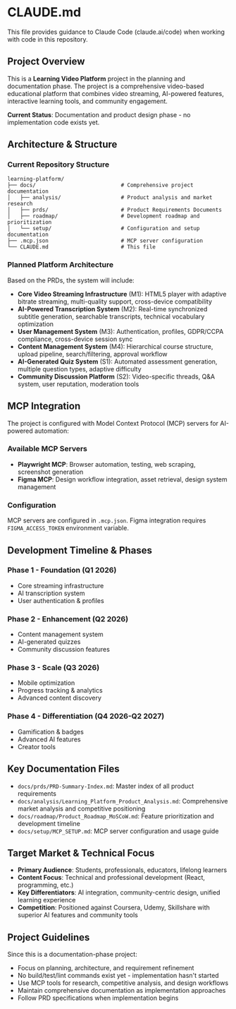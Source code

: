 # CLAUDE.md

This file provides guidance to Claude Code (claude.ai/code) when working with code in this repository.

## Project Overview

This is a **Learning Video Platform** project in the planning and documentation phase. The project is a comprehensive video-based educational platform that combines video streaming, AI-powered features, interactive learning tools, and community engagement.

**Current Status**: Documentation and product design phase - no implementation code exists yet.

## Architecture & Structure

### Current Repository Structure
```
learning-platform/
├── docs/                           # Comprehensive project documentation
│   ├── analysis/                   # Product analysis and market research
│   ├── prds/                       # Product Requirements Documents
│   ├── roadmap/                    # Development roadmap and prioritization
│   └── setup/                      # Configuration and setup documentation
├── .mcp.json                       # MCP server configuration
└── CLAUDE.md                       # This file
```

### Planned Platform Architecture
Based on the PRDs, the system will include:

- **Core Video Streaming Infrastructure** (M1): HTML5 player with adaptive bitrate streaming, multi-quality support, cross-device compatibility
- **AI-Powered Transcription System** (M2): Real-time synchronized subtitle generation, searchable transcripts, technical vocabulary optimization
- **User Management System** (M3): Authentication, profiles, GDPR/CCPA compliance, cross-device session sync
- **Content Management System** (M4): Hierarchical course structure, upload pipeline, search/filtering, approval workflow
- **AI-Generated Quiz System** (S1): Automated assessment generation, multiple question types, adaptive difficulty
- **Community Discussion Platform** (S2): Video-specific threads, Q&A system, user reputation, moderation tools

## MCP Integration

The project is configured with Model Context Protocol (MCP) servers for AI-powered automation:

### Available MCP Servers
- **Playwright MCP**: Browser automation, testing, web scraping, screenshot generation
- **Figma MCP**: Design workflow integration, asset retrieval, design system management

### Configuration
MCP servers are configured in `.mcp.json`. Figma integration requires `FIGMA_ACCESS_TOKEN` environment variable.

## Development Timeline & Phases

### Phase 1 - Foundation (Q1 2026)
- Core streaming infrastructure
- AI transcription system  
- User authentication & profiles

### Phase 2 - Enhancement (Q2 2026)
- Content management system
- AI-generated quizzes
- Community discussion features

### Phase 3 - Scale (Q3 2026)
- Mobile optimization
- Progress tracking & analytics
- Advanced content discovery

### Phase 4 - Differentiation (Q4 2026-Q2 2027)
- Gamification & badges
- Advanced AI features
- Creator tools

## Key Documentation Files

- `docs/prds/PRD-Summary-Index.md`: Master index of all product requirements
- `docs/analysis/Learning_Platform_Product_Analysis.md`: Comprehensive market analysis and competitive positioning
- `docs/roadmap/Product_Roadmap_MoSCoW.md`: Feature prioritization and development timeline
- `docs/setup/MCP_SETUP.md`: MCP server configuration and usage guide

## Target Market & Technical Focus

- **Primary Audience**: Students, professionals, educators, lifelong learners
- **Content Focus**: Technical and professional development (React, programming, etc.)
- **Key Differentiators**: AI integration, community-centric design, unified learning experience
- **Competition**: Positioned against Coursera, Udemy, Skillshare with superior AI features and community tools

## Project Guidelines

Since this is a documentation-phase project:
- Focus on planning, architecture, and requirement refinement
- No build/test/lint commands exist yet - implementation hasn't started
- Use MCP tools for research, competitive analysis, and design workflows
- Maintain comprehensive documentation as implementation approaches
- Follow PRD specifications when implementation begins